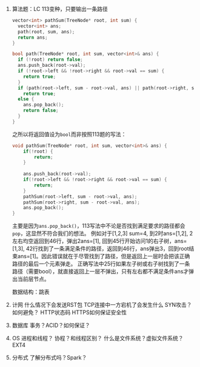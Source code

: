  1. 算法题：LC 113变种，只要输出一条路径
    ```cpp
    vector<int> pathSum(TreeNode* root, int sum) {
      vector<int> ans;
      path(root, sum, ans);
      return ans;
    }

    bool path(TreeNode* root, int sum, vector<int>& ans) {
      if (!root) return false;
      ans.push_back(root->val);
      if (!root->left && !root->right && root->val == sum) {
        return true;
      }
      if (path(root->left, sum - root->val, ans) || path(root->right, sum - root->val, ans))
        return true;
      else {
        ans.pop_back();
        return false;
      }
    }
    ```
    之所以将返回值设为`bool`而非按照113题的写法：
    ```cpp
    void pathSum(TreeNode* root, int sum, vector<int>& ans) {
        if(!root) {
            return;
        }
        
        ans.push_back(root->val);
        if(!root->left && !root->right && root->val == sum) {
            return;
        }
        pathSum(root->left, sum - root->val, ans);
        pathSum(root->right, sum - root->val, ans);
        ans.pop_back();
    }
    ```
    主要是因为`ans.pop_back()`，113写法中不论是否找到满足要求的路径都会`pop`，这显然不符合我们的想法。
    例如对于[1,2,3] sum=4, 到2时ans=[1,2], 2左右均空返回到46行，弹出2ans=[1], 回到45行开始访问1的右子树，ans=[1,3], 42行找到了一条满足条件的路径，返回到46行，ans弹出3，回到root结束ans=[1]。因此错误就在于尽管找到了路径，但是返回上一层时会把该正确路径的最后一个元素弹走。
    正确写法中25行如果左子树或右子树找到了一条路径（需要bool），就直接返回上一层不弹出，只有左右都不满足条件ans才弹出当前层节点。

    数据结构：跳表
 2. 计网
    什么情况下会发送RST包
    TCP连接中一方宕机了会发生什么
    SYN攻击？如何避免？
    HTTP状态码
    HTTPS如何保证安全性
 3. 数据库
    事务？ACID？如何保证？
 4. OS
    进程和线程？
    协程？和线程区别？
    什么是文件系统？虚拟文件系统？EXT4
 5. 分布式
    了解分布式吗？Spark？

